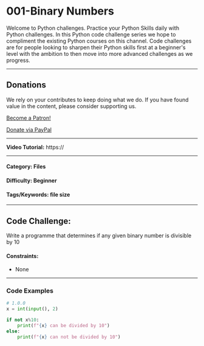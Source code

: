 # **001-Binary Numbers**

Welcome to Python challenges. Practice your Python Skills daily with Python challenges. In this Python code challenge series we hope to compliment the existing Python courses on this channel. Code challenges are for people looking to sharpen their Python skills first at a beginner's level with the ambition to then move into more advanced challenges as we progress.

---
## Donations
We rely on your contributes to keep doing what we do. If you have found value in the content, please consider supporting us.

<a href="https://www.patreon.com/bePatron?u=69834971" data-patreon-widget-type="become-patron-button">Become a Patron!</a>

<a href="https://www.paypal.com/donate?hosted_button_id=W55GVT4UPXPYE" 
target="_blank">
Donate via PayPal
</a>

---

**Video Tutorial:** https://

---
#### **Category:** Files
#### **Difficulty:** Beginner
#### **Tags/Keywords:** file size
---

## **Code Challenge:**
Write a programme that determines if any given binary number is divisible by 10

#### **Constraints:**
- None

----

### Code Examples

```python
# 1.0.0
x = int(input(), 2)

if not x%10:
    print(f"{x} can be divided by 10")
else: 
    print(f"{x} can not be divided by 10")
```
